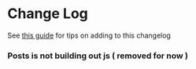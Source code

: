 # Change Log
See [this guide](http://keepachangelog.com/) for tips on adding to this changelog


### Posts is not building out js ( removed for now )
